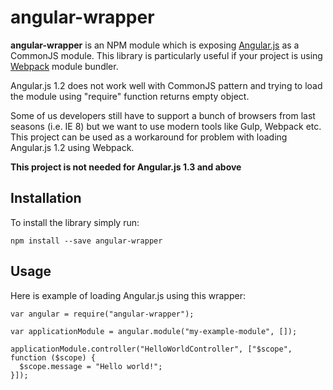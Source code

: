 # angular-wrapper
**angular-wrapper** is an NPM module which is exposing [Angular.js](https://github.com/angular/angular.js) as a CommonJS module.
This library is particularly useful if your project is using [Webpack](https://webpack.github.io/) module bundler.

Angular.js 1.2 does not work well with CommonJS pattern and trying to load the module using "require" function returns empty object.

Some of us developers still have to support a bunch of browsers from last seasons (i.e. IE 8) but we want to use modern tools like Gulp, Webpack etc.
This project can be used as a workaround for problem with loading Angular.js 1.2 using Webpack.

**This project is not needed for Angular.js 1.3 and above**

## Installation
To install the library simply run:
```
npm install --save angular-wrapper
```

## Usage
Here is example of loading Angular.js using this wrapper:
```
var angular = require("angular-wrapper");

var applicationModule = angular.module("my-example-module", []);

applicationModule.controller("HelloWorldController", ["$scope", function ($scope) {
  $scope.message = "Hello world!";
}]);
```
